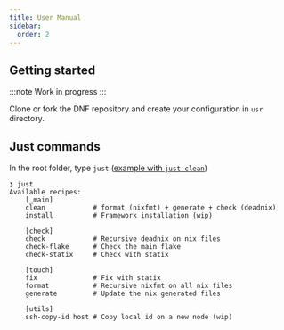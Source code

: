 ```yaml
---
title: User Manual
sidebar:
  order: 2
---
```


## Getting started

:::note
Work in progress
:::

Clone or fork the DNF repository and create your configuration in `usr` directory.

## Just commands

In the root folder, type `just` ([example with `just clean`](specifications#the-generator))

```shell
❯ just
Available recipes:
    [_main]
    clean            # format (nixfmt) + generate + check (deadnix)
    install          # Framework installation (wip)

    [check]
    check            # Recursive deadnix on nix files
    check-flake      # Check the main flake
    check-statix     # Check with statix

    [touch]
    fix              # Fix with statix
    format           # Recursive nixfmt on all nix files
    generate         # Update the nix generated files

    [utils]
    ssh-copy-id host # Copy local id on a new node (wip)
```

